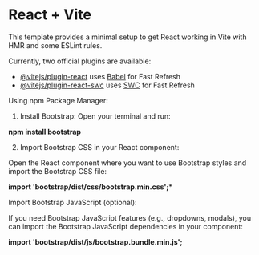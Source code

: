 # React + Vite

This template provides a minimal setup to get React working in Vite with HMR and some ESLint rules.

Currently, two official plugins are available:

- [@vitejs/plugin-react](https://github.com/vitejs/vite-plugin-react/blob/main/packages/plugin-react/README.md) uses [Babel](https://babeljs.io/) for Fast Refresh
- [@vitejs/plugin-react-swc](https://github.com/vitejs/vite-plugin-react-swc) uses [SWC](https://swc.rs/) for Fast Refresh

Using npm Package Manager:
1. Install Bootstrap:
Open your terminal and run:

 ****npm install bootstrap****
 
2. Import Bootstrap CSS in your React component:

Open the React component where you want to use Bootstrap styles and import the Bootstrap CSS file:

**import 'bootstrap/dist/css/bootstrap.min.css';***

Import Bootstrap JavaScript (optional):

If you need Bootstrap JavaScript features (e.g., dropdowns, modals), you can import the Bootstrap JavaScript dependencies in your component:

****import 'bootstrap/dist/js/bootstrap.bundle.min.js';****

